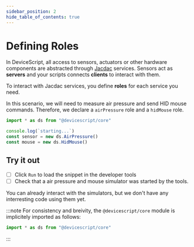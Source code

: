 ```yaml
---
sidebar_position: 2
hide_table_of_contents: true
---
```


# Defining Roles

In DeviceScript, all access to sensors, actuators or other hardware components are abstracted through [Jacdac](https://aka.ms/jacdac) services. Sensors act as **servers** and your scripts connects **clients** to interact with them.

To interact with Jacdac services, you define **roles** for each service you need.

In this scenario, we will need to measure air pressure and send HID mouse commands. Therefore, we declare a `airPressure` role and a `hidMouse` role.

```ts
import * as ds from "@devicescript/core"

console.log(`starting...`)
const sensor = new ds.AirPressure()
const mouse = new ds.HidMouse()
```

## Try it out

- [ ]   Click `Run` to load the snippet in the developer tools
- [ ]  Check that a air pressure and mouse simulator was started by the tools.

You can already interact with the simulators, but we don't have any interresting code using them yet.

:::note
For consistency and breivity, the `@devicescript/core` module
is implicitely imported as follows:

```ts no-build no-run
import * as ds from "@devicescript/core"
```

:::
